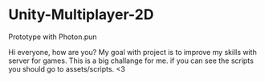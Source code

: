# Unity-Multiplayer-2D
Prototype with Photon.pun

Hi everyone, how are you? My goal with project is to improve my skills with server for games. This is a big challange for me.
if you can see the scripts you should go to assets/scripts. <3
